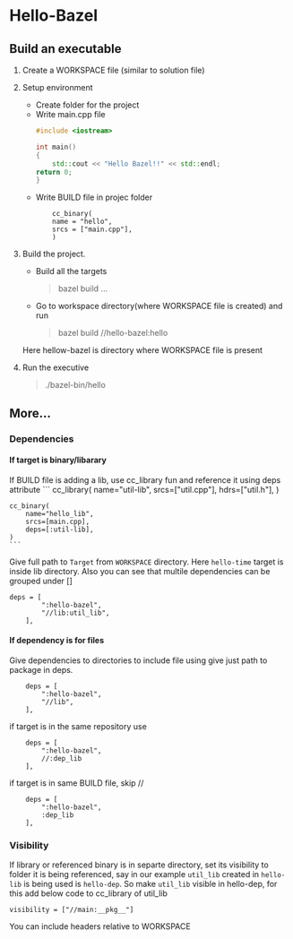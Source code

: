 # Hello-Bazel
## Build an executable
1. Create a WORKSPACE file (similar to solution file)
2. Setup environment
    * Create folder for the project
    * Write main.cpp file
        ```cpp
        #include <iostream>

        int main()
        {
            std::cout << "Hello Bazel!!" << std::endl;
        return 0;
        }
        ```
    * Write BUILD file in projec folder
        ```
            cc_binary(
            name = "hello",
            srcs = ["main.cpp"],
            )
        ```
3. Build the project.

    - Build all the targets
        > bazel build ...

    - Go to workspace directory(where  WORKSPACE file is created) and run
        > bazel build //hello-bazel:hello
    
    Here hellow-bazel is directory where WORKSPACE file is present 

4. Run the executive 
    > ./bazel-bin/hello

## More...
### Dependencies
#### If target is binary/libarary
If BUILD file is adding a lib, use cc_library fun and reference it using deps attribute
    ```
        cc_library(
        name="util-lib",
        srcs=["util.cpp"],
        hdrs=["util.h"],
    )

    cc_binary(
        name="hello_lib",
        srcs=[main.cpp],
        deps=[:util-lib],
    )
    ```

Give full path to `Target` from `WORKSPACE` directory. Here `hello-time` target is inside lib directory. Also you can see that multile dependencies can be grouped under []
```
deps = [
        ":hello-bazel",
        "//lib:util_lib",
    ],
```
#### If dependency is for files
Give dependencies to directories to include file using give just path to package in deps.

```
    deps = [
        ":hello-bazel",
        "//lib",
    ],
```
if target is in the same repository use
```
    deps = [
        ":hello-bazel",
        //:dep_lib
    ],
```
if target is in same BUILD file, skip //
```
    deps = [
        ":hello-bazel",
        :dep_lib
    ],
```

### Visibility 
If library or referenced binary is in separte directory, set its visibility to folder it is being referenced, say in our example `util_lib` created in `hello-lib` is being used is `hello-dep`. So make `util_lib` visible in hello-dep, for this add below code to cc_library of util_lib 

    visibility = ["//main:__pkg__"]

You can include headers relative to WORKSPACE